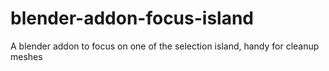 # blender-addon-focus-island
A blender addon to focus on one of the selection island, handy for cleanup meshes

